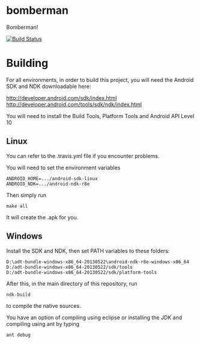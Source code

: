 bomberman
=========

Bomberman!

[![Build Status](https://travis-ci.org/davidsiaw/bomberman.png)](https://travis-ci.org/davidsiaw/bomberman)

Building
========

For all environments, in order to build this project, you will need the Android SDK and NDK downloadable here:

http://developer.android.com/sdk/index.html
http://developer.android.com/tools/sdk/ndk/index.html

You will need to install the Build Tools, Platform Tools and Android API Level 10

Linux
-----

You can refer to the .travis.yml file if you encounter problems.

You will need to set the environment variables

	ANDROID_HOME=.../android-sdk-linux
	ANDROID_NDK=.../android-ndk-r8e

Then simply run

	make all
  
It will create the .apk for you.

Windows
-------

Install the SDK and NDK, then set PATH variables to these folders: 

	D:\adt-bundle-windows-x86_64-20130522\android-ndk-r8e-windows-x86_64
	D:/adt-bundle-windows-x86_64-20130522/sdk/tools
	D:/adt-bundle-windows-x86_64-20130522/sdk/platform-tools

After this, in the main directory of this repository, run 

	ndk-build

to compile the native sources.

You have an option of compiling using eclipse or installing the JDK and compiling using ant by typing

	ant debug
